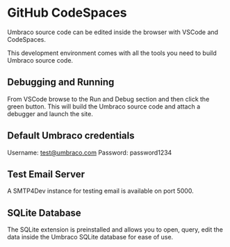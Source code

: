 # GitHub CodeSpaces
Umbraco source code can be edited inside the browser with VSCode and CodeSpaces.

This development environment comes with all the tools you need to build Umbraco source code.


## Debugging and Running
From VSCode browse to the Run and Debug section and then click the green button. This will build the Umbraco source code and attach a debugger and launch the site.

## Default Umbraco credentials
Username: test@umbraco.com
Password: password1234

## Test Email Server
 A SMTP4Dev instance for testing email is available on port 5000.

## SQLite Database
The SQLite extension is preinstalled and allows you to open, query, edit the data inside the Umbraco SQLite database for ease of use.



